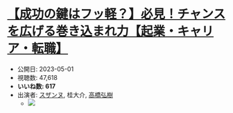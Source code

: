 # [【成功の鍵はフッ軽？】必見！チャンスを広げる巻き込まれ力【起業・キャリア・転職】](https://www.youtube.com/watch?v=Hfh1r9EduzA)
-   公開日: 2023-05-01
-   視聴数: 47,618
-   **いいね数: 617**
-   出演者: [スザンヌ](/rehacq_fan/people/スザンヌ "wikilink"), 桂大介, [高橋弘樹](/rehacq_fan/people/高橋弘樹 "wikilink")
    - [![](https://img.youtube.com/vi/Hfh1r9EduzA/hqdefault.jpg)](https://www.youtube.com/watch?v=Hfh1r9EduzA)

